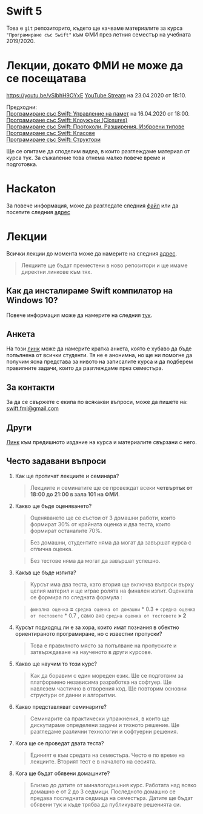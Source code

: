 # Swift 5

Това е `git` репозиторито, където ще качваме материалите за курса `"Програмиране със Swift"` към ФМИ през летния семестър на учебната 2019/2020.

# Лекции, докато ФМИ не може да се посещатава

https://youtu.be/vSIbhH9OYxE
[YouTube Stream](https://youtu.be/vSIbhH9OYxE) на 23.04.2020 от 18:10.  

Предходни:  
[Програмиране със Swift: Управление на памет](https://youtu.be/7yquCtt6fsw) на 16.04.2020 от 18:00.  
[Програмиране със Swift: Клоужъри (Closures)](https://youtu.be/h0G21LmUoPc)  
[Програмиране със Swift: Протоколи, Разширения, Изброени типове](https://youtu.be/_qTlOYqaYZ4)  
[Програмиране със Swift: Класове](https://youtu.be/uA78R2F39DQ)  
[Програмиране със Swift: Структори](https://youtu.be/EbAJvNI_-CM)  

Ще се опитаме да споделим видеа, в които разглеждаме материал от курса тук. За съжаление това отнема малко повече време и подготовка.

# Hackaton

За повече информация, може да разгледате следния [файл](Games.js_Hackathon.pdf) или да посетите следния [адрес](https://gamesjs.org/) 

# Лекции

Всички лекции до момента може да намерите на следния [адрес](https://github.com/SwiftFMI/SwiftLectures/).

> Лекциите ще бъдат преместени в ново репозитори и ще имаме директни линкове към тях.

## Как да инсталираме Swift компилатор на Windows 10?

Повече информация може да намерите на следния [тук](How_to_install_Swift5_on_Windows10.md).

## Анкета

На този [линк](https://forms.gle/L2RHjMDdicSm7t8t7) може да намерите кратка анкета, която е хубаво да бъде попълнена от всички студенти. Тя не е анонимна, но ще ни помогне да получим ясна представа за нивото на записалите курса и да подберем правилните задачи, които да разглеждаме през семестъра.

## За контакти

За да се свържете с екипа по всякакви въпроси, може да пишете на:
swift.fmi@gmail.com

## Други

[Линк](https://github.com/SwiftFMI/swift_2018_2019) към предишното издание на курса и материалите свързани с него.

## Често задавани въпроси

1. Как ще протичат лекциите и семинара?
	
	> Лекциите и семинатите ще се провеждат всеки __четвъртък от 18:00 до 21:00 в зала 101 на ФМИ__.

2. Какво ще бъде оценяването?
	
	> Оценяването ще се състои от 3 домашни работи, които формират 30% от крайната оценка и два теста, които формират останалите 70%.
	
	> Без домашни, студентите няма да могат да завършат курса с отлична оценка. 
	
	> Без тестове няма да могат да завършат успешно.

3. Какъв ще бъде изпита?
	
	> Курсът има два теста, като втория ще включва въпроси върху целия материл и ще играе ролята на финален изпит. Оценката се формира по следната формула :
		
	> `финална оценка` __=__ `средна оценка от домашни` * 0.3 __+__ `средна оценка от тестовете` * 0.7 , само ако  `средна оценка от тестовете` __> 2__

4. Курсът подходящ ли е за хора, които имат познания в обектно ориентираното програмиране, но с известни пропуски?
	> Това е правилното място за попълване на пропуските и затвърждаване на наученото в други курсове.

5. Какво ще научим то този курс?
	> Как да боравим с един мореден език. Ще се подготвим за платформено независима разработка на софтуер. Ще навлезем частично в отворения код. Ще повторим основни структури от данни и алгоритми.

6. Какво представляват семинарите?
	> Семинарите са практически упражнения, в които ще дискутираме определени задачи и тяхното решение. Ще разгледаме различни технологии и софтуерни решения.

7. Кога ще се проведат двата теста?
	> Единият е към средата на семестъра. Често е по време на лекциите. Вторият тест е в началото на сесията.
	
8. Кога ще бъдат обявени домашните?
	> Близко до датите от миналогодишния курс. Работата над всяко домашно е от 2 до 3 седмици. Последното домашно се предава последната седмица на семестъра. Датите ще бъдат обявени тук и къде трябва да публикувате решенията си.
	
